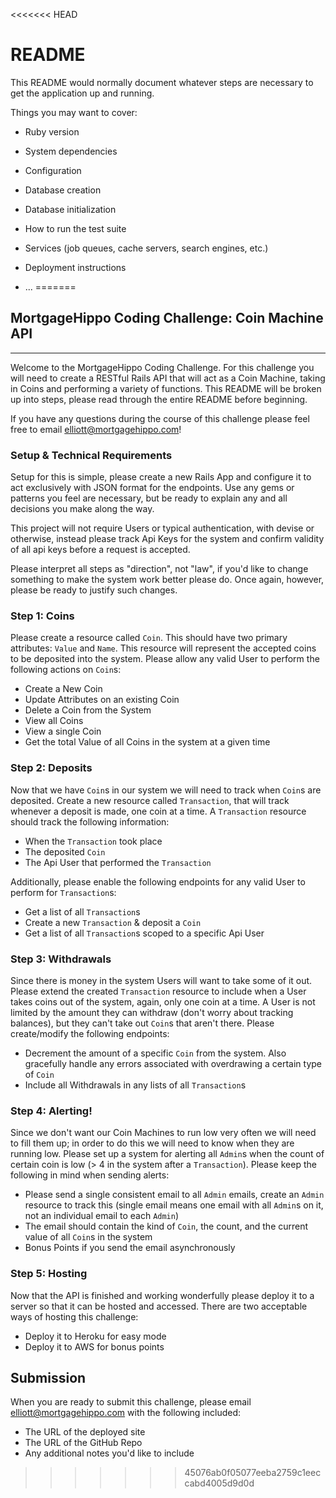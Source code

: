 <<<<<<< HEAD
# README

This README would normally document whatever steps are necessary to get the
application up and running.

Things you may want to cover:

* Ruby version

* System dependencies

* Configuration

* Database creation

* Database initialization

* How to run the test suite

* Services (job queues, cache servers, search engines, etc.)

* Deployment instructions

* ...
=======
## MortgageHippo Coding Challenge: Coin Machine API
------
Welcome to the MortgageHippo Coding Challenge. For this challenge you will need to create a RESTful Rails API that will act as a Coin Machine, taking in Coins and performing a variety of functions. This README will be broken up into steps, please read through the entire README before beginning.

If you have any questions during the course of this challenge please feel free to email elliott@mortgagehippo.com!

### Setup & Technical Requirements
Setup for this is simple, please create a new Rails App and configure it to act exclusively with JSON format for the endpoints. Use any gems or patterns you feel are necessary, but be ready to explain any and all decisions you make along the way.

This project will not require Users or typical authentication, with devise or otherwise, instead please track Api Keys for the system and confirm validity of all api keys before a request is accepted.

Please interpret all steps as "direction", not "law", if you'd like to change something to make the system work better please do. Once again, however, please be ready to justify such changes.

### Step 1: Coins
Please create a resource called `Coin`. This should have two primary attributes: `Value` and `Name`. This resource will represent the accepted coins to be deposited into the system. Please allow any valid User to perform the following actions on `Coin`s:

* Create a New Coin
* Update Attributes on an existing Coin
* Delete a Coin from the System
* View all Coins
* View a single Coin
* Get the total Value of all Coins in the system at a given time

### Step 2: Deposits
Now that we have `Coin`s in our system we will need to track when `Coin`s are deposited. Create a new resource called `Transaction`, that will track whenever a deposit is made, one coin at a time. A `Transaction` resource should track the following information:

* When the `Transaction` took place
* The deposited `Coin`
* The Api User that performed the `Transaction`

Additionally, please enable the following endpoints for any valid User to perform for `Transaction`s:

* Get a list of all `Transaction`s
* Create a new `Transaction` & deposit a `Coin`
* Get a list of all `Transaction`s scoped to a specific Api User

### Step 3: Withdrawals
Since there is money in the system Users will want to take some of it out. Please extend the created `Transaction` resource to include when a User takes coins out of the system, again, only one coin at a time. A User is not limited by the amount they can withdraw (don't worry about tracking balances), but they can't take out `Coin`s that aren't there. Please create/modify the following endpoints:

* Decrement the amount of a specific `Coin` from the system. Also gracefully handle any errors associated with overdrawing a certain type of `Coin`
* Include all Withdrawals in any lists of all `Transaction`s

### Step 4: Alerting!
Since we don't want our Coin Machines to run low very often we will need to fill them up; in order to do this we will need to know when they are running low. Please set up a system for alerting all `Admin`s when the count of certain coin is low (> 4 in the system after a `Transaction`). Please keep the following in mind when sending alerts:

* Please send a single consistent email to all `Admin` emails, create an `Admin` resource to track this (single email means one email with all `Admin`s on it, not an individual email to each `Admin`)
* The email should contain the kind of `Coin`, the count, and the current value of all `Coin`s in the system
* Bonus Points if you send the email asynchronously

### Step 5: Hosting
Now that the API is finished and working wonderfully please deploy it to a server so that it can be hosted and accessed. There are two acceptable ways of hosting this challenge:

* Deploy it to Heroku for easy mode
* Deploy it to AWS for bonus points

## Submission
When you are ready to submit this challenge, please email elliott@mortgagehippo.com with the following included:

* The URL of the deployed site
* The URL of the GitHub Repo
* Any additional notes you'd like to include
>>>>>>> 45076ab0f05077eeba2759c1eeccabd4005d9d0d
